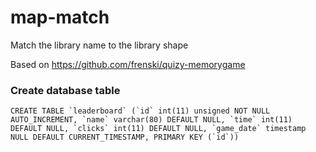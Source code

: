 # map-match
Match the library name to the library shape

Based on https://github.com/frenski/quizy-memorygame

### Create database table
    CREATE TABLE `leaderboard` (`id` int(11) unsigned NOT NULL AUTO_INCREMENT, `name` varchar(80) DEFAULT NULL, `time` int(11) DEFAULT NULL, `clicks` int(11) DEFAULT NULL, `game_date` timestamp NULL DEFAULT CURRENT_TIMESTAMP, PRIMARY KEY (`id`))
